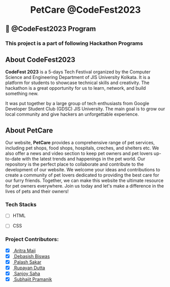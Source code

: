 # <p align = "center"> PetCare @CodeFest2023 </p>








 ## 📌 @CodeFest2023 Program

 ### This project is a part of following Hackathon Programs

 

##  About CodeFest2023
<b>CodeFest 2023</b> is a 5-days Tech Festival organized by the Computer Science and Engineering Department of JIS University Kolkata. It is a platform for students to showcase technical skills and creativity. The hackathon is a great opportunity for us to learn, network, and build something new.

It was put together by a large group of tech enthusiasts from Google Developer Student Club (GDSC) JIS University. The main goal is to grow our local community and give hackers an unforgettable experience. 


##  About PetCare
Our website, <b>PetCare</b> provides a comprehensive range of pet services, including pet shops, food shops, hospitals, creches, and shelters etc. We also offer a news and video section to keep pet owners and pet lovers up-to-date with the latest trends and happenings in the pet world. Our repository is the perfect place to collaborate and contribute to the development of our website. We welcome your ideas and contributions to create a community of pet lovers dedicated to providing the best care for our furry friends. Together, we can make this website the ultimate resource for pet owners everywhere. Join us today and let's make a difference in the lives of pets and their owners!


### Tech Stacks
- [ ] HTML
- [ ] CSS


### Project Contributors:
- [x] <a href="https://github.com/Pikselas"> Aritra Maji </a>
- [x] <a href="https://github.com/DebasishBiswas1"> Debasish Biswas </a>
- [x] <a href="https://github.com/Codepalx"> Palash Sakar </a>
- [x] <a href="https://github.com/Rupayan20"> Rupayan Dutta </a>
- [x] <a href="https://github.com/SanjoySaha24"> Sanjoy Saha </a>
- [x] <a href="#"> Subhajit Pramanik </a>
